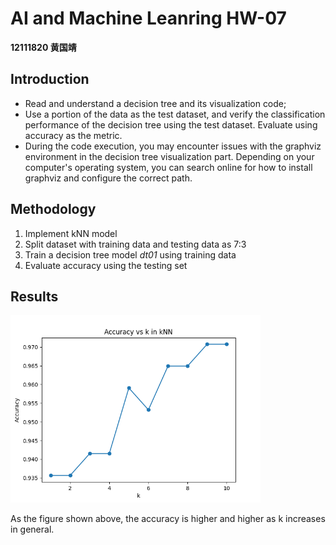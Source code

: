 # AI and Machine Leanring HW-07
**12111820 黄国靖**

## Introduction
- Read and understand a decision tree and its visualization code;
- Use a portion of the data as the test dataset, and verify the classification performance of the decision tree using the test dataset. Evaluate using accuracy as the metric.
- During the code execution, you may encounter issues with the graphviz environment in the decision tree visualization part. Depending on your computer's operating system, you can search online for how to install graphviz and configure the correct path.
  
## Methodology
1. Implement kNN model
2. Split dataset with training data and testing data as 7:3
3. Train a decision tree model *dt01* using training data
4. Evaluate accuracy using the testing set

<style>
  .center-image {
    display: block;
    margin-left: auto;
    margin-right: auto;
  }
</style>

## Results
<div style="center-image">
  <img src="./output/Accvsk.png" alt="results" width=400px/>
</div>

As the figure shown above, the accuracy is higher and higher as k increases in general.